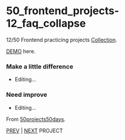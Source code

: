 # 50_frontend_projects-12_faq_collapse

12/50 Frontend practicing projects [Collection](https://github.com/yswnqc/50_frontend_projects-collection).

[DEMO](https://yswnqc.github.io/50_frontend_projects-12_faq_collapse/) here.

### Make a little difference

- Editing...

### Need improve

- Editing...

From [50projects50days](https://50projects50days.com).

[PREV](https://github.com/yswnqc/50_frontend_projects-11_event_keycodes) | [NEXT](https://github.com/yswnqc/50_frontend_projects-13_random_choice_picker) PROJECT

